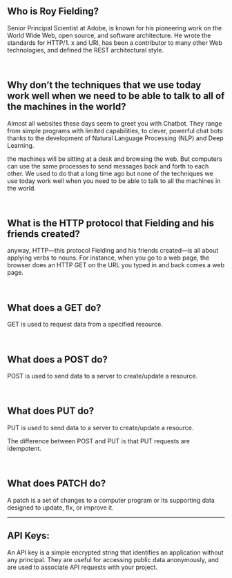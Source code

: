 ## Who is Roy Fielding?

Senior Principal Scientist at Adobe, is known for his pioneering work on the World Wide Web, open source, and software architecture. He wrote the standards for HTTP/1. x and URI, has been a contributor to many other Web technologies, and defined the REST architectural style.


<br>

## Why don’t the techniques that we use today work well when we need to be able to talk to all of the machines in the world?

Almost all websites these days seem to greet you with Chatbot. They range from simple programs with limited capabilities, to clever, powerful chat bots thanks to the development of Natural Language Processing (NLP) and Deep Learning.

the machines will be sitting at a desk and browsing the web. But computers can use the same processes to send messages back and forth to each other. We used to do that a long time ago but none of the techniques we use today work well when you need to be able to talk to all the machines in the world.


<br>

## What is the HTTP protocol that Fielding and his friends created?

 anyway, HTTP—this protocol Fielding and his friends created—is all about applying verbs to nouns. For instance, when you go to a web page, the browser does an HTTP GET on the URL you typed in and back comes a web page.


<br>

 ## What does a GET do?

 GET is used to request data from a specified resource.


<br>

## What does a POST do?

POST is used to send data to a server to create/update a resource.


<br>

## What does PUT do?

PUT is used to send data to a server to create/update a resource.

The difference between POST and PUT is that PUT requests are idempotent. 

<br>

## What does PATCH do?

A patch is a set of changes to a computer program or its supporting data designed to update, fix, or improve it.

<hr>

## API Keys:

An API key is a simple encrypted string that identifies an application without any principal. They are useful for accessing public data anonymously, and are used to associate API requests with your project.
